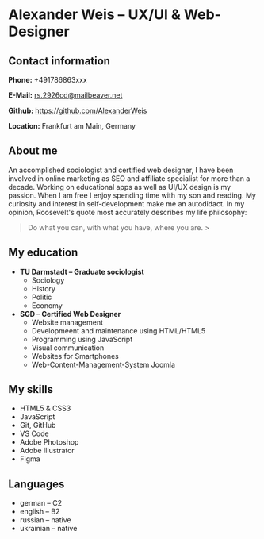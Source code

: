 # Alexander Weis – UX/UI & Web-Designer

## Contact information

**Phone:** +491786863xxx

**E-Mail:** rs.2926cd@mailbeaver.net

**Github:** <https://github.com/AlexanderWeis>

**Location:** Frankfurt am Main, Germany
## About me

An accomplished sociologist and certified web designer, I have been involved in online marketing as SEO and affiliate specialist for more than a decade. 
Working on educational apps as well as UI/UX design is my passion. When I am free I enjoy spending time with my son and reading. 
My curiosity and interest in self-development make me an autodidact. 
In my opinion, Roosevelt's quote most accurately describes my life philosophy: 
> Do what you can, with what you have, where you are. >
## My education

- **TU Darmstadt – Graduate sociologist**
    - Sociology
    - History
    - Politic
    - Economy
- **SGD  – Certified Web Designer**
    - Website management
    - Developmeent and maintenance using HTML/HTML5
    - Programming using JavaScript
    - Visual communication
    - Websites for Smartphones
    - Web-Content-Management-System Joomla

## My skills
* HTML5 & CSS3
* JavaScript
* Git, GitHub
* VS Code
* Adobe Photoshop
* Adobe Illustrator
* Figma
## Languages

* german – C2
* english – B2
* russian – native
* ukrainian – native
